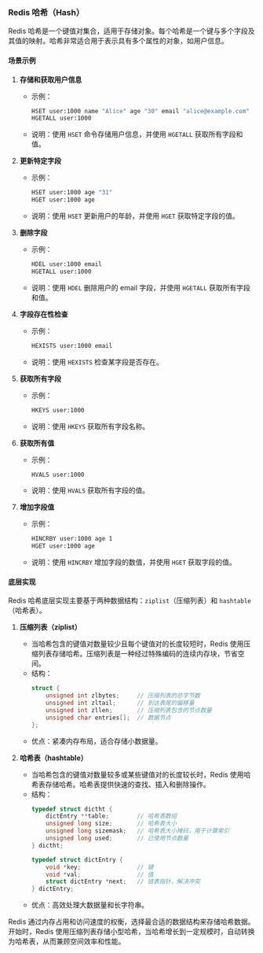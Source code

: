 ### Redis 哈希（Hash）

Redis 哈希是一个键值对集合，适用于存储对象。每个哈希是一个键与多个字段及其值的映射。哈希非常适合用于表示具有多个属性的对象，如用户信息。

#### 场景示例

1. **存储和获取用户信息**
   - 示例：
     ```bash
     HSET user:1000 name "Alice" age "30" email "alice@example.com"
     HGETALL user:1000
     ```
   - 说明：使用 `HSET` 命令存储用户信息，并使用 `HGETALL` 获取所有字段和值。

2. **更新特定字段**
   - 示例：
     ```bash
     HSET user:1000 age "31"
     HGET user:1000 age
     ```
   - 说明：使用 `HSET` 更新用户的年龄，并使用 `HGET` 获取特定字段的值。

3. **删除字段**
   - 示例：
     ```bash
     HDEL user:1000 email
     HGETALL user:1000
     ```
   - 说明：使用 `HDEL` 删除用户的 email 字段，并使用 `HGETALL` 获取所有字段和值。

4. **字段存在性检查**
   - 示例：
     ```bash
     HEXISTS user:1000 email
     ```
   - 说明：使用 `HEXISTS` 检查某字段是否存在。

5. **获取所有字段**
   - 示例：
     ```bash
     HKEYS user:1000
     ```
   - 说明：使用 `HKEYS` 获取所有字段名称。

6. **获取所有值**
   - 示例：
     ```bash
     HVALS user:1000
     ```
   - 说明：使用 `HVALS` 获取所有字段的值。

7. **增加字段值**
   - 示例：
     ```bash
     HINCRBY user:1000 age 1
     HGET user:1000 age
     ```
   - 说明：使用 `HINCRBY` 增加字段的数值，并使用 `HGET` 获取字段的值。

#### 底层实现

Redis 哈希底层实现主要基于两种数据结构：`ziplist`（压缩列表）和 `hashtable`（哈希表）。

1. **压缩列表（ziplist）**
   - 当哈希包含的键值对数量较少且每个键值对的长度较短时，Redis 使用压缩列表存储哈希。压缩列表是一种经过特殊编码的连续内存块，节省空间。
   - 结构：
     ```c
     struct {
         unsigned int zlbytes;     // 压缩列表的总字节数
         unsigned int zltail;      // 到达表尾的偏移量
         unsigned int zllen;       // 压缩列表包含的节点数量
         unsigned char entries[];  // 数据节点
     };
     ```
   - 优点：紧凑内存布局，适合存储小数据量。

2. **哈希表（hashtable）**
   - 当哈希包含的键值对数量较多或某些键值对的长度较长时，Redis 使用哈希表存储哈希。哈希表提供快速的查找、插入和删除操作。
   - 结构：
     ```c
     typedef struct dictht {
         dictEntry **table;        // 哈希表数组
         unsigned long size;       // 哈希表大小
         unsigned long sizemask;   // 哈希表大小掩码，用于计算索引
         unsigned long used;       // 已使用节点数量
     } dictht;
     
     typedef struct dictEntry {
         void *key;                // 键
         void *val;                // 值
         struct dictEntry *next;   // 链表指针，解决冲突
     } dictEntry;
     ```
   - 优点：高效处理大数据量和长字符串。

Redis 通过内存占用和访问速度的权衡，选择最合适的数据结构来存储哈希数据。开始时，Redis 使用压缩列表存储小型哈希，当哈希增长到一定规模时，自动转换为哈希表，从而兼顾空间效率和性能。